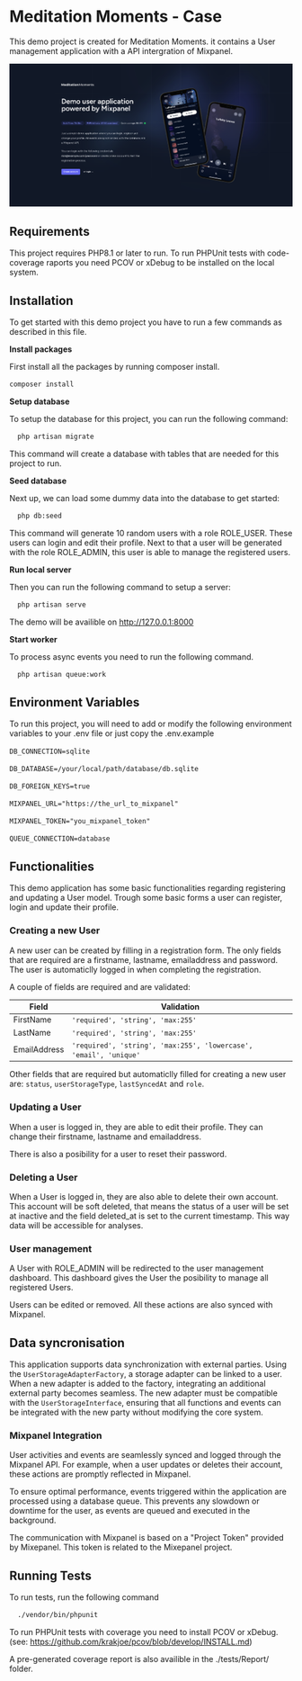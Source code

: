 
# Meditation Moments - Case

This demo project is created for Meditation Moments. it contains a User management application with a API intergration of Mixpanel.

![App Screenshot](https://raw.githubusercontent.com/mytypio/mm-case/refs/heads/master/resources/screenshots/screenshot-homepage.png)

## Requirements

This project requires PHP8.1 or later to run. To run PHPUnit tests with code-coverage raports you need PCOV or xDebug to be installed on the local system.

## Installation

To get started with this demo project you have to run a few commands as described in this file.


**Install packages**

First install all the packages by running composer install.

```bash 
composer install
```

**Setup database**

To setup the database for this project, you can run the following command:

```bash
  php artisan migrate
```

This command will create a database with tables that are needed for this project to run.

**Seed database**

Next up, we can load some dummy data into the database to get started:

```bash
  php db:seed
```

This command will generate 10 random users with a role ROLE_USER. These users can login and edit their profile. Next to that a user will be generated with the role ROLE_ADMIN, this user is able to manage the registered users.


**Run local server**

Then you can run the following command to setup a server:

```bash
  php artisan serve
```

The demo will be availible on http://127.0.0.1:8000

**Start worker**

To process async events you need to run the following command.

```bash
  php artisan queue:work
```
## Environment Variables

To run this project, you will need to add or modify the following environment variables to your .env file or just copy the .env.example

`DB_CONNECTION=sqlite`

`DB_DATABASE=/your/local/path/database/db.sqlite`

`DB_FOREIGN_KEYS=true`

`MIXPANEL_URL="https://the_url_to_mixpanel"`

`MIXPANEL_TOKEN="you_mixpanel_token"`

`QUEUE_CONNECTION=database`
## Functionalities
This demo application has some basic functionalities regarding registering and updating a User model. Trough some basic forms a user can register, login and update their profile.

### Creating a new User
A new user can be created by filling in a registration form. The only fields that are required are a firstname, lastname, emailaddress and password. The user is automaticlly logged in when completing the registration.

A couple of fields are required and are validated:

| Field  | Validation |
| ------------- | ------------- |
| FirstName  | ```'required', 'string', 'max:255'```  |
| LastName  | ```'required', 'string', 'max:255'```  |
| EmailAddress  | ```'required', 'string', 'max:255', 'lowercase', 'email', 'unique'```  |

Other fields that are required but automaticlly filled for creating a new user are: ```status```, ```userStorageType```, ```lastSyncedAt``` and ```role```.

### Updating a User
When a user is logged in, they are able to edit their profile. They can change their firstname, lastname and emailaddress.

There is also a posibility for a user to reset their password.

### Deleting a User
When a User is logged in, they are also able to delete their own account. This account will be soft deleted, that means the status of a user will be set at inactive and the field deleted_at is set to the current timestamp. This way data will be accessible for analyses.

### User management

A User with ROLE_ADMIN will be redirected to the user management dashboard. This dashboard gives the User the posibility to manage all registered Users.

Users can be edited or removed. All these actions are also synced with Mixpanel.
## Data syncronisation
This application supports data synchronization with external parties. Using the ```UserStorageAdapterFactory```, a storage adapter can be linked to a user. When a new adapter is added to the factory, integrating an additional external party becomes seamless. The new adapter must be compatible with the ```UserStorageInterface```, ensuring that all functions and events can be integrated with the new party without modifying the core system.

### Mixpanel Integration

User activities and events are seamlessly synced and logged through the Mixpanel API. For example, when a user updates or deletes their account, these actions are promptly reflected in Mixpanel.

To ensure optimal performance, events triggered within the application are processed using a database queue. This prevents any slowdown or downtime for the user, as events are queued and executed in the background.

The communication with Mixpanel is based on a "Project Token" provided by Mixepanel. This token is related to the Mixepanel project.


## Running Tests

To run tests, run the following command

```bash
  ./vendor/bin/phpunit
```

To run PHPUnit tests with coverage you need to install PCOV or xDebug.
(see: https://github.com/krakjoe/pcov/blob/develop/INSTALL.md)

A pre-generated coverage report is also availible in the ./tests/Report/ folder.

